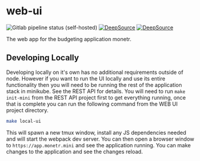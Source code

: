 # web-ui

![Gitlab pipeline status (self-hosted)](https://img.shields.io/gitlab/pipeline/harderthanitneedstobe/web-ui/main?gitlab_url=https%3A%2F%2Fgitlab.elliotcourant.dev%2Fgithub.com&logo=gitlab)
[![DeepSource](https://deepsource.io/gh/monetrapp/web-ui.svg/?label=active+issues&show_trend=true&token=xHI8Ef6A6rr1C_LlJ_sxzPzR)](https://deepsource.io/gh/monetrapp/web-ui/?ref=repository-badge)
[![DeepSource](https://deepsource.io/gh/monetrapp/web-ui.svg/?label=resolved+issues&show_trend=true&token=xHI8Ef6A6rr1C_LlJ_sxzPzR)](https://deepsource.io/gh/monetrapp/web-ui/?ref=repository-badge)

The web app for the budgeting application monetr.

## Developing Locally

Developing locally on it's own has no additional requirements outside of node. However if you want to run the UI locally
and use its entire functionality then you will need to be running the rest of the application stack in minikube. See the
REST API for details. You will need to run `make init-mini` from the REST API project first to get everything running,
once that is complete you can run the following command from the WEB UI project directory.

```bash
make local-ui
```

This will spawn a new tmux window, install any JS dependencies needed and will start the webpack dev server. You can
then open a browser window to `https://app.monetr.mini` and see the application running. You can make changes to the
application and see the changes reload.

<!-- Testing Gitlab CI ygsdagfsdardy -->
